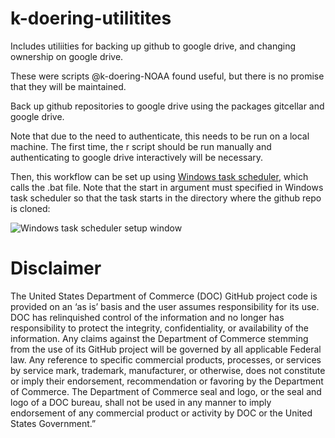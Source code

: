 # k-doering-utilitites

Includes utiliities for backing up github to google drive, and changing ownership on google drive.

These were scripts @k-doering-NOAA found useful, but there is no promise that they will be maintained.

Back up github repositories to google drive using the packages gitcellar and google drive.

Note that due to the need to authenticate, this needs to be run on a local machine. The first time,
the r script should be run manually and authenticating to google drive interactively will be
necessary. 

Then, this workflow can be set up using [Windows task scheduler](https://docs.microsoft.com/en-us/windows/win32/taskschd/task-scheduler-start-page),
which calls the .bat file. Note that the start in argument must specified in Windows task scheduler so that the task starts in the directory where the github repo is cloned:

![Windows task scheduler setup window](https://user-images.githubusercontent.com/48930335/179774960-18acf88c-8fbc-460e-a93a-48f1faeaff8e.png)

# Disclaimer

The United States Department of Commerce (DOC) GitHub project code is provided on an ‘as is’ basis and the user assumes responsibility for its use. DOC has relinquished control of the information and no longer has responsibility to protect the integrity, confidentiality, or availability of the information. Any claims against the Department of Commerce stemming from the use of its GitHub project will be governed by all applicable Federal law. Any reference to specific commercial products, processes, or services by service mark, trademark, manufacturer, or otherwise, does not constitute or imply their endorsement, recommendation or favoring by the Department of Commerce. The Department of Commerce seal and logo, or the seal and logo of a DOC bureau, shall not be used in any manner to imply endorsement of any commercial product or activity by DOC or the United States Government.”
